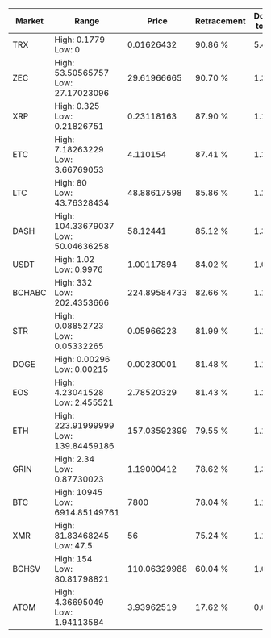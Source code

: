 | Market | Range | Price| Retracement | Doubles to 50% |
| --- | --- | --- | --- | --- |
| TRX | High: 0.1779<br />Low: 0 | 0.01626432 | 90.86 % | 5.47 |
| ZEC | High: 53.50565757<br />Low: 27.17023096 | 29.61966665 | 90.70 % | 1.36 |
| XRP | High: 0.325<br />Low: 0.21826751 | 0.23118163 | 87.90 % | 1.17 |
| ETC | High: 7.18263229<br />Low: 3.66769053 | 4.110154 | 87.41 % | 1.32 |
| LTC | High: 80<br />Low: 43.76328434 | 48.88617598 | 85.86 % | 1.27 |
| DASH | High: 104.33679037<br />Low: 50.04636258 | 58.12441 | 85.12 % | 1.33 |
| USDT | High: 1.02<br />Low: 0.9976 | 1.00117894 | 84.02 % | 1.01 |
| BCHABC | High: 332<br />Low: 202.4353666 | 224.89584733 | 82.66 % | 1.19 |
| STR | High: 0.08852723<br />Low: 0.05332265 | 0.05966223 | 81.99 % | 1.19 |
| DOGE | High: 0.00296<br />Low: 0.00215 | 0.00230001 | 81.48 % | 1.11 |
| EOS | High: 4.23041528<br />Low: 2.455521 | 2.78520329 | 81.43 % | 1.20 |
| ETH | High: 223.91999999<br />Low: 139.84459186 | 157.03592399 | 79.55 % | 1.16 |
| GRIN | High: 2.34<br />Low: 0.87730023 | 1.19000412 | 78.62 % | 1.35 |
| BTC | High: 10945<br />Low: 6914.85149761 | 7800 | 78.04 % | 1.14 |
| XMR | High: 81.83468245<br />Low: 47.5 | 56 | 75.24 % | 1.15 |
| BCHSV | High: 154<br />Low: 80.81798821 | 110.06329988 | 60.04 % | 1.07 |
| ATOM | High: 4.36695049<br />Low: 1.94113584 | 3.93962519 | 17.62 % | 0.00 |
